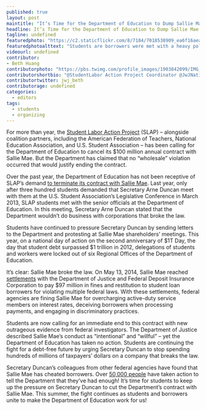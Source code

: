 ```yaml
---
published: true
layout: post
maintitle: "It’s Time for the Department of Education to Dump Sallie Mae - {Young}ist"
headline: It’s Time for the Department of Education to Dump Sallie Mae
tagline: undefined
featuredphoto: "https://c2.staticflickr.com/8/7184/7018538909_ea6f16aea9_z.jpg"
featuredphotoalttext: "Students are borrowers were met with a heavy police presence at the Sallie Mae shareholders’ meeting in Newark, Delaware, in May 2013."
videourl: undefined
contributor:
- Beth Huang
contributorphoto: "https://pbs.twimg.com/profile_images/1903842099/IMG_0442.jpg"
contributorshortbio: "@StudentLabor Action Project Coordinator @JwJNational & @USStudents. #WIunion progressive. Hate jelly fish, enjoy cardigans. All thoughts my own."
contributortwitter: jwj_beth
contributorage: undefined
categories: 
  - editors
tags: 
  - students
  - organizing
---
```


For more than year, the [Student Labor Action Project](http://www.studentlabor.org/) (SLAP) – alongside coalition partners, including the American Federation of Teachers, National Education Association, and U.S. Student Association – has been calling for the Department of Education to cancel its $100 million annual contract with Sallie Mae. But the Department has claimed that no “wholesale” violation occurred that would justify ending the contract.

Over the past year, the Department of Education has not been receptive of SLAP’s demand [to terminate its contract with Sallie Mae](http://afl.salsalabs.com/o/4023/c/33/p/dia/action3/common/public/?action_KEY=7039&track=NAT_140514_SallieMaeDeptofEdRedux_FB). Last year, only after three hundred students demanded that Secretary Arne Duncan meet with them at the U.S. Student Association’s Legislative Conference in March 2013, SLAP students met with the senior officials at the Department of Education. In this meeting, Secretary Arne Duncan stated that the Department wouldn’t do business with corporations that broke the law. 

Students have continued to pressure Secretary Duncan by sending letters to the Department and protesting at Sallie Mae shareholders’ meetings. This year, on a national day of action on the second anniversary of $1T Day, the day that student debt surpassed $1 trillion in 2012, delegations of students and workers were locked out of six Regional Offices of the Department of Education.

It’s clear: Sallie Mae broke the law. On May 13, 2014, Sallie Mae reached [settlements](http://www.fdic.gov/news/news/press/2014/pr14033.html) with the Department of Justice and Federal Deposit Insurance Corporation to pay $97 million in fines and restitution to student loan borrowers for violating multiple federal laws. With these settlements, federal agencies are fining Sallie Mae for overcharging active-duty service members on interest rates, deceiving borrowers when processing payments, and engaging in discriminatory practices.

Students are now calling for an immediate end to this contract with new outrageous evidence from federal investigators. The Department of Justice described Sallie Mae’s conduct as “intentional” and “willful” – yet the Department of Education has taken no action. Students are continuing the fight for a debt-free future by urging Secretary Duncan to stop spending hundreds of millions of taxpayers’ dollars on a company that breaks the law.

Secretary Duncan’s colleagues from other federal agencies have found that Sallie Mae has cheated borrowers. Over [50,000 people](http://www.huffingtonpost.com/2014/05/22/sallie-mae-arne-duncan-afl-cio_n_5375287.html?1400794548) have taken action to tell the Department that they’ve had enough! It’s time for students to keep up the pressure on Secretary Duncan to cut the Department’s contract with Sallie Mae. This summer, the fight continues as students and borrowers unite to make the Department of Education work for us! 
